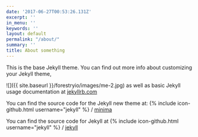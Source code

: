 ```yaml
---
date: '2017-06-27T00:53:26.131Z'
excerpt: ''
in_menu: ''
keywords: ''
layout: default
permalink: "/about/"
summary: ''
title: About something
---
```



This is the base Jekyll theme. You can find out more info about customizing your Jekyll theme,

![]({{ site.baseurl }}/forestryio/images/me-2.jpg) as well as basic Jekyll usage documentation at [jekyllrb.com](http://jekyllrb.com/)

You can find the source code for the Jekyll new theme at: {% include icon-github.html username="jekyll" %} / [minima](https://github.com/jekyll/minima)

You can find the source code for Jekyll at {% include icon-github.html username="jekyll" %} / [jekyll](https://github.com/jekyll/jekyll)